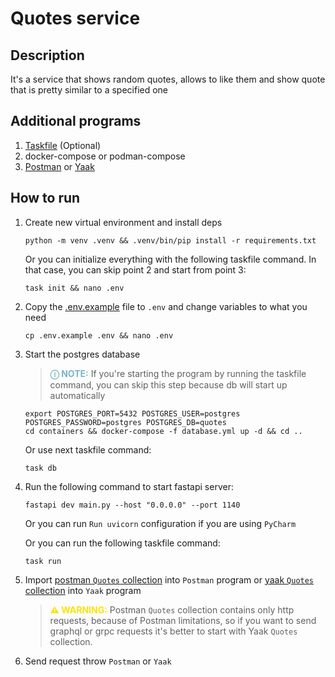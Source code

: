 # Quotes service

## Description

It's a service that shows random quotes, allows to like them and show quote that is pretty similar to a specified one

## Additional programs

1. [Taskfile](https://taskfile.dev/installation/) (Optional)
2. docker-compose or podman-compose
3. [Postman](https://www.postman.com/downloads/) or [Yaak](https://yaak.app/download)

## How to run

1. Create new virtual environment and install deps

   ```shell
   python -m venv .venv && .venv/bin/pip install -r requirements.txt
   ```

   Or you can initialize everything with the following taskfile command.
   In that case, you can skip point 2 and start from point 3:
   ```shell
   task init && nano .env
   ```

2. Copy the [.env.example](.env.example) file to `.env` and change variables to what you need

   ```shell
   cp .env.example .env && nano .env
   ```

3. Start the postgres database

   > **<span style="color:#79b6c9">ⓘ NOTE:</span>** If you're starting the program by running the taskfile command, you
   can skip this step because db will start up automatically

   ```shell
   export POSTGRES_PORT=5432 POSTGRES_USER=postgres POSTGRES_PASSWORD=postgres POSTGRES_DB=quotes
   cd containers && docker-compose -f database.yml up -d && cd ..
   ```

   Or use next taskfile command:
   ```shell
   task db
   ```

4. Run the following command to start fastapi server:

    ```shell
    fastapi dev main.py --host "0.0.0.0" --port 1140
    ```

   Or you can run `Run uvicorn` configuration if you are using `PyCharm`

   Or you can run the following taskfile command:
   ```shell
   task run
   ```

5. Import [postman `Quotes` collection](./requests/Quotes.postman_collection.json) into `Postman` program
   or [yaak `Quotes` collection](./requests/yaak.quotes.json) into `Yaak` program

   > **<span style="color:#FCE205">⚠ WARNING:</span>** Postman `Quotes` collection contains only http requests, because
   of Postman limitations, so if you want to send graphql or grpc requests it's better to start with Yaak `Quotes`
   collection.

6. Send request throw `Postman` or `Yaak`
